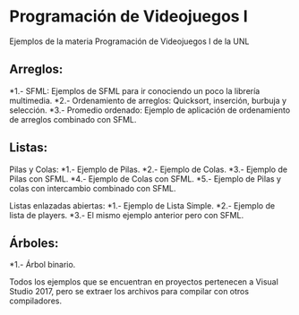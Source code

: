 # Programación de Videojuegos I

Ejemplos de la materia Programación de Videojuegos I de la UNL

## Arreglos:
*1.- SFML: Ejemplos de SFML para ir conociendo un poco la librería multimedia.
*2.- Ordenamiento de arreglos: Quicksort, inserción, burbuja y selección.
*3.- Promedio ordenado: Ejemplo de aplicación de ordenamiento de arreglos combinado con SFML.

## Listas:
  Pilas y Colas:
  *1.- Ejemplo de Pilas.
  *2.- Ejemplo de Colas.
  *3.- Ejemplo de Pilas con SFML.
  *4.- Ejemplo de Colas con SFML.
  *5.- Ejemplo de Pilas y colas con intercambio combinado con SFML.
  
  Listas enlazadas abiertas:
  *1.- Ejemplo de Lista Simple.
  *2.- Ejemplo de lista de players.
  *3.- El mismo ejemplo anterior pero con SFML.

## Árboles:
  *1.- Árbol binario.
  
Todos los ejemplos que se encuentran en proyectos pertenecen a Visual Studio 2017, pero se extraer los archivos para compilar con otros compiladores.
